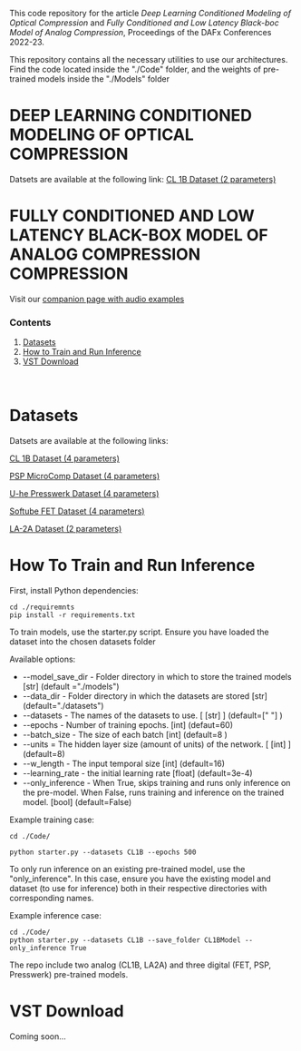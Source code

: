 This code repository for the article _Deep Learning Conditioned Modeling of Optical Compression_ and _Fully Conditioned and Low Latency Black-boc Model of Analog Compression_, Proceedings of the DAFx Conferences 2022-23.

This repository contains all the necessary utilities to use our architectures. Find the code located inside the "./Code" folder, and the weights of pre-trained models inside the "./Models" folder

# DEEP LEARNING CONDITIONED MODELING OF OPTICAL COMPRESSION
Datsets are available at the following link:
[CL 1B Dataset (2 parameters)](https://doi.org/10.5281/zenodo.6497085)
 
 
# FULLY CONDITIONED AND LOW LATENCY BLACK-BOX MODEL OF ANALOG COMPRESSION COMPRESSION
 
Visit our [companion page with audio examples](https://riccardovib.github.io/OpticalCompressor_pages/)

### Contents

1. [Datasets](#datasets)
2. [How to Train and Run Inference](#how-to-train-and-run-inference)
3. [VST Download](#vst-download)

<br/>

# Datasets

Datsets are available at the following links:

[CL 1B Dataset (4 parameters)](https://doi.org/10.34740/kaggle/dsv/5330581)

[PSP MicroComp Dataset (4 parameters)](https://doi.org/10.34740/kaggle/dsv/6118717)

[U-he Presswerk Dataset (4 parameters)](https://doi.org/10.34740/kaggle/dsv/6118202)

[Softube FET Dataset (4 parameters)](https://doi.org/10.34740/kaggle/dsv/6119102)

[LA-2A Dataset (2 parameters)](https://zenodo.org/record/3824876)

# How To Train and Run Inference 

First, install Python dependencies:
```
cd ./requiremnts
pip install -r requirements.txt
```

To train models, use the starter.py script.
Ensure you have loaded the dataset into the chosen datasets folder

Available options: 
* --model_save_dir - Folder directory in which to store the trained models [str] (default ="./models")
* --data_dir - Folder directory in which the datasets are stored [str] (default="./datasets")
* --datasets - The names of the datasets to use. [ [str] ] (default=[" "] )
* --epochs - Number of training epochs. [int] (defaut=60)
* --batch_size - The size of each batch [int] (default=8 )
* --units = The hidden layer size (amount of units) of the network. [ [int] ] (default=8)
* --w_length - The input temporal size [int] (default=16)
* --learning_rate - the initial learning rate [float] (default=3e-4)
* --only_inference - When True, skips training and runs only inference on the pre-model. When False, runs training and inference on the trained model. [bool] (default=False)

Example training case: 
```
cd ./Code/

python starter.py --datasets CL1B --epochs 500 
```

To only run inference on an existing pre-trained model, use the "only_inference". In this case, ensure you have the existing model and dataset (to use for inference) both in their respective directories with corresponding names.

Example inference case:
```
cd ./Code/
python starter.py --datasets CL1B --save_folder CL1BModel --only_inference True
```

The repo include two analog (CL1B, LA2A) and three digital (FET, PSP, Presswerk) pre-trained models.


# VST Download

Coming soon...
